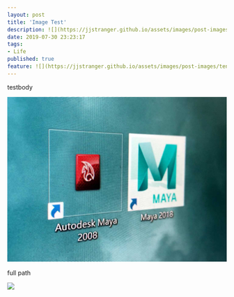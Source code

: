 ```yaml
---
layout: post
title: 'Image Test'
description: ![](https://jjstranger.github.io/assets/images/post-images/ten-years.jpg)
date: 2019-07-30 23:23:17
tags: 
- Life
published: true
feature: ![](https://jjstranger.github.io/assets/images/post-images/ten-years.jpg)
---
```

testbody

![](/assets/images/post-images/ten-years.jpg)

full path

![](https://jjstranger.github.io/assets/images/post-images/ten-years.jpg)